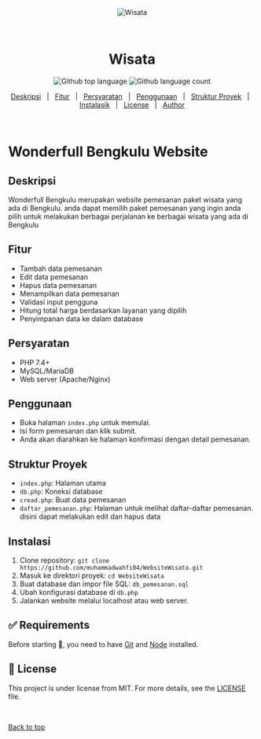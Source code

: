 <div align="center" id="top"> 
  <img src="./.github/app.gif" alt="Wisata" />

  &#xa0;

  <!-- <a href="https://wisata.netlify.app">Demo</a> -->
</div>

<h1 align="center">Wisata</h1>

<p align="center">
  <img alt="Github top language" src="https://img.shields.io/github/languages/top/{{muhammadwahfi04}}/wisata?color=56BEB8">

  <img alt="Github language count" src="https://img.shields.io/github/languages/count/{{https://github.com/muhammadwahfi04/WebsiteWisata.git}}/wisata?color=56BEB8">

  <!-- <img alt="Github issues" src="https://img.shields.io/github/issues/{{YOUR_GITHUB_USERNAME}}/wisata?color=56BEB8" /> -->

  <!-- <img alt="Github forks" src="https://img.shields.io/github/forks/{{YOUR_GITHUB_USERNAME}}/wisata?color=56BEB8" /> -->

  <!-- <img alt="Github stars" src="https://img.shields.io/github/stars/{{YOUR_GITHUB_USERNAME}}/wisata?color=56BEB8" /> -->
</p>

<!-- Status -->

<!-- <h4 align="center"> 
	🚧  Wisata 🚀 Under construction...  🚧
</h4> 

<hr> -->

<p align="center">
  <a href="#Deskripsi">Deskripsi</a> &#xa0; | &#xa0; 
  <a href="#Fitur">Fitur</a> &#xa0; | &#xa0;
  <a href="#Persyaratan">Persyaratan</a> &#xa0; | &#xa0;
  <a href="#Penggunaan">Penggunaan</a> &#xa0; | &#xa0;
  <a href="#Struktur Proyek">Struktur Proyek</a> &#xa0; | &#xa0;
  <a href="#Instalasi">Instalasik</a> &#xa0; | &#xa0;
  <a href="#memo-license">License</a> &#xa0; | &#xa0;
  <a href="https://github.com/{{muhammadwahfi04}}" target="_blank">Author</a>
</p>

<br>

# Wonderfull Bengkulu Website

## Deskripsi
Wonderfull Bengkulu merupakan website pemesanan paket wisata yang ada di Bengkulu. anda dapat memilih paket pemesanan yang ingin anda pilih untuk melakukan berbagai perjalanan ke berbagai wisata yang ada di Bengkulu

## Fitur
- Tambah data pemesanan
- Edit data pemesanan
- Hapus data pemesanan
- Menampilkan data pemesanan
- Validasi input pengguna
- Hitung total harga berdasarkan layanan yang dipilih
- Penyimpanan data ke dalam database

## Persyaratan
- PHP 7.4+
- MySQL/MariaDB
- Web server (Apache/Nginx)

## Penggunaan
- Buka halaman `index.php` untuk memulai.
- Isi form pemesanan dan klik submit.
- Anda akan diarahkan ke halaman konfirmasi dengan detail pemesanan.

## Struktur Proyek
- `index.php`: Halaman utama
- `db.php`: Koneksi database
- `cread.php`: Buat data pemesanan
- `daftar_pemesanan.php`: Halaman untuk melihat daftar-daftar pemesanan. disini dapat melakukan edit dan hapus data

## Instalasi
1. Clone repository: `git clone https://github.com/muhammadwahfi04/WebsiteWisata.git`
2. Masuk ke direktori proyek: `cd WebsiteWisata`
3. Buat database dan impor file SQL: `db_pemesanan.sql`
4. Ubah konfigurasi database di `db.php`
5. Jalankan website melalui localhost atau web server.


## :white_check_mark: Requirements ##

Before starting :checkered_flag:, you need to have [Git](https://git-scm.com) and [Node](https://nodejs.org/en/) installed.


## :memo: License ##

This project is under license from MIT. For more details, see the [LICENSE](LICENSE.md) file.


&#xa0;

<a href="#top">Back to top</a>
